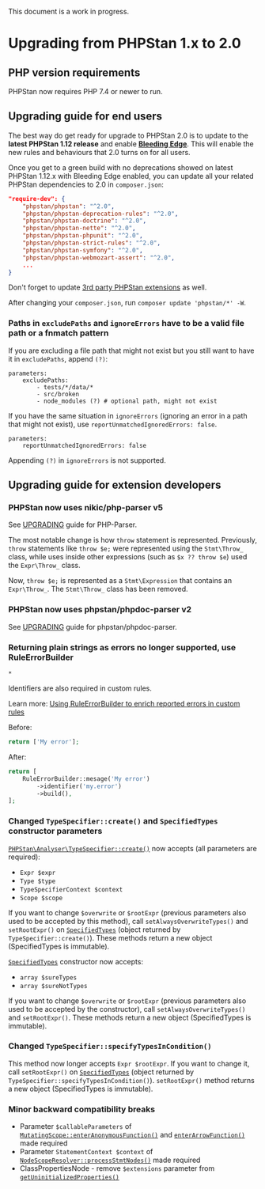 This document is a work in progress.

Upgrading from PHPStan 1.x to 2.0
=================================

## PHP version requirements

PHPStan now requires PHP 7.4 or newer to run.

## Upgrading guide for end users

The best way do get ready for upgrade to PHPStan 2.0 is to update to the **latest PHPStan 1.12 release**
and enable [**Bleeding Edge**](https://phpstan.org/blog/what-is-bleeding-edge). This will enable the new rules and behaviours that 2.0 turns on for all users.

Once you get to a green build with no deprecations showed on latest PHPStan 1.12.x with Bleeding Edge enabled, you can update all your related PHPStan dependencies to 2.0 in `composer.json`:

```json
"require-dev": {
    "phpstan/phpstan": "^2.0",
    "phpstan/phpstan-deprecation-rules": "^2.0",
    "phpstan/phpstan-doctrine": "^2.0",
    "phpstan/phpstan-nette": "^2.0",
    "phpstan/phpstan-phpunit": "^2.0",
    "phpstan/phpstan-strict-rules": "^2.0",
    "phpstan/phpstan-symfony": "^2.0",
    "phpstan/phpstan-webmozart-assert": "^2.0",
    ...
}
```

Don't forget to update [3rd party PHPStan extensions](https://phpstan.org/user-guide/extension-library) as well.

After changing your `composer.json`, run `composer update 'phpstan/*' -W`.

### Paths in `excludePaths` and `ignoreErrors` have to be a valid file path or a fnmatch pattern

If you are excluding a file path that might not exist but you still want to have it in `excludePaths`, append `(?)`:

```neon
parameters:
	excludePaths:
		- tests/*/data/*
		- src/broken
		- node_modules (?) # optional path, might not exist
```

If you have the same situation in `ignoreErrors` (ignoring an error in a path that might not exist), use `reportUnmatchedIgnoredErrors: false`.

```neon
parameters:
	reportUnmatchedIgnoredErrors: false
```

Appending `(?)` in `ignoreErrors` is not supported.

## Upgrading guide for extension developers

### PHPStan now uses nikic/php-parser v5

See [UPGRADING](https://github.com/nikic/PHP-Parser/blob/master/UPGRADE-5.0.md) guide for PHP-Parser.

The most notable change is how `throw` statement is represented. Previously, `throw` statements like `throw $e;` were represented using the `Stmt\Throw_` class, while uses inside other expressions (such as `$x ?? throw $e`) used the `Expr\Throw_` class.

Now, `throw $e;` is represented as a `Stmt\Expression` that contains an `Expr\Throw_`. The
`Stmt\Throw_` class has been removed.

### PHPStan now uses phpstan/phpdoc-parser v2

See [UPGRADING](https://github.com/phpstan/phpdoc-parser/blob/2.0.x/UPGRADING.md) guide for phpstan/phpdoc-parser.

### Returning plain strings as errors no longer supported, use RuleErrorBuilder
    *
Identifiers are also required in custom rules.

Learn more: [Using RuleErrorBuilder to enrich reported errors in custom rules](https://phpstan.org/blog/using-rule-error-builder)

Before:

```php
return ['My error'];
```

After:

```php
return [
    RuleErrorBuilder::mesage('My error')
        ->identifier('my.error')
        ->build(),
];
```

### Changed `TypeSpecifier::create()` and `SpecifiedTypes` constructor parameters

[`PHPStan\Analyser\TypeSpecifier::create()`](https://apiref.phpstan.org/2.0.x/PHPStan.Analyser.TypeSpecifier.html#_create) now accepts (all parameters are required):

* `Expr $expr`
* `Type $type`
* `TypeSpecifierContext $context`
* `Scope $scope`

If you want to change `$overwrite` or `$rootExpr` (previous parameters also used to be accepted by this method), call `setAlwaysOverwriteTypes()` and `setRootExpr()` on [`SpecifiedTypes`](https://apiref.phpstan.org/2.0.x/PHPStan.Analyser.SpecifiedTypes.html) (object returned by `TypeSpecifier::create()`). These methods return a new object (SpecifiedTypes is immutable).

[`SpecifiedTypes`](https://apiref.phpstan.org/2.0.x/PHPStan.Analyser.SpecifiedTypes.html) constructor now accepts:

* `array $sureTypes`
* `array $sureNotTypes`

If you want to change `$overwrite` or `$rootExpr` (previous parameters also used to be accepted by the constructor), call `setAlwaysOverwriteTypes()` and `setRootExpr()`. These methods return a new object (SpecifiedTypes is immutable).

### Changed `TypeSpecifier::specifyTypesInCondition()`

This method now longer accepts `Expr $rootExpr`. If you want to change it, call `setRootExpr()` on [`SpecifiedTypes`](https://apiref.phpstan.org/2.0.x/PHPStan.Analyser.SpecifiedTypes.html) (object returned by `TypeSpecifier::specifyTypesInCondition()`). `setRootExpr()` method returns a new object (SpecifiedTypes is immutable).

### Minor backward compatibility breaks

* Parameter `$callableParameters` of [`MutatingScope::enterAnonymousFunction()`](https://apiref.phpstan.org/2.0.x/PHPStan.Analyser.MutatingScope.html#_enterAnonymousFunction) and [`enterArrowFunction()`](https://apiref.phpstan.org/2.0.x/PHPStan.Analyser.MutatingScope.html#_enterArrowFunction) made required
* Parameter `StatementContext $context` of [`NodeScopeResolver::processStmtNodes()`](https://apiref.phpstan.org/2.0.x/PHPStan.Analyser.NodeScopeResolver.html#_processStmtNodes) made required
* ClassPropertiesNode - remove `$extensions` parameter from [`getUninitializedProperties()`](https://apiref.phpstan.org/2.0.x/PHPStan.Node.ClassPropertiesNode.html#_getUninitializedProperties)
